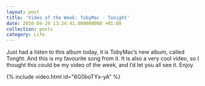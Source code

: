 ```yaml
---
layout: post
title: 'Video of the Week: TobyMac - Tonight'
date: 2010-04-20 13:24:41.000000000 +01:00
collection: posts
category: Life
---
```


Just had a listen to this album today, it is TobyMac’s new album, called Tonght. And this is my favourite song from it. It is also a very cool video, so I thought this could be my video of the week, and I’d let you all see it. Enjoy.

{% include video.html id="6G0boTYx-yA" %}
